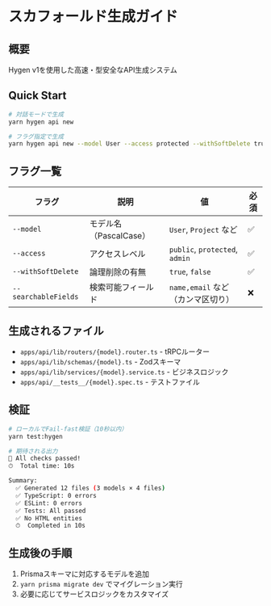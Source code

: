 # スカフォールド生成ガイド

## 概要
Hygen v1を使用した高速・型安全なAPI生成システム

## Quick Start

```bash
# 対話モードで生成
yarn hygen api new

# フラグ指定で生成
yarn hygen api new --model User --access protected --withSoftDelete true --searchableFields name,email
```

## フラグ一覧

| フラグ | 説明 | 値 | 必須 |
|--------|------|-----|------|
| `--model` | モデル名（PascalCase） | `User`, `Project` など | ✅ |
| `--access` | アクセスレベル | `public`, `protected`, `admin` | ✅ |
| `--withSoftDelete` | 論理削除の有無 | `true`, `false` | ✅ |
| `--searchableFields` | 検索可能フィールド | `name,email` など（カンマ区切り） | ❌ |

## 生成されるファイル

- `apps/api/lib/routers/{model}.router.ts` - tRPCルーター
- `apps/api/lib/schemas/{model}.ts` - Zodスキーマ
- `apps/api/lib/services/{model}.service.ts` - ビジネスロジック
- `apps/api/__tests__/{model}.spec.ts` - テストファイル

## 検証

```bash
# ローカルでFail-fast検証（10秒以内）
yarn test:hygen

# 期待される出力
🎉 All checks passed!
⏱  Total time: 10s

Summary:
  ✅ Generated 12 files (3 models × 4 files)
  ✅ TypeScript: 0 errors
  ✅ ESLint: 0 errors
  ✅ Tests: All passed
  ✅ No HTML entities
  ⏱  Completed in 10s
```

## 生成後の手順

1. Prismaスキーマに対応するモデルを追加
2. `yarn prisma migrate dev` でマイグレーション実行
3. 必要に応じてサービスロジックをカスタマイズ